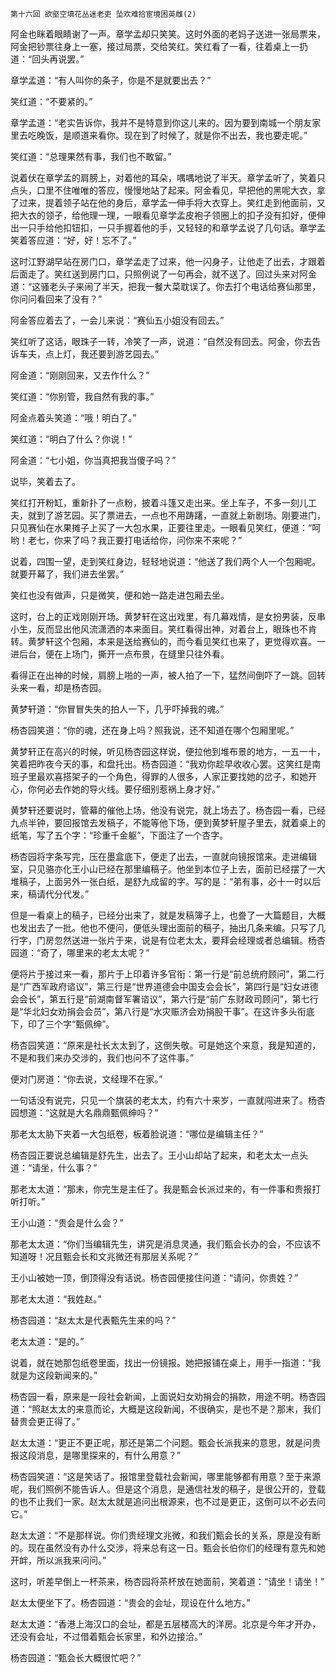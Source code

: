     第十六回 欲壑空填花丛迷老吏 坠欢难拾宦境困英雌(2) 

   阿金也眯着眼睛谢了一声。章学孟却只笑笑。这时外面的老妈子送进一张局票来，阿金把钞票往身上一塞，接过局票，交给笑红。笑红看了一看，往着桌上一扔道：“回头再说罢。”

   章学孟道：“有人叫你的条子，你是不是就要出去？”

   笑红道：“不要紧的。”

   章学孟道：“老实告诉你，我并不是特意到你这儿来的。因为要到南城一个朋友家里去吃晚饭，是顺道来看你。现在到了时候了，就是你不出去，我也要走呢。”

   笑红道：“总理果然有事，我们也不敢留。”

   说着伏在章学孟的肩膀上，对着他的耳朵，喁喁地说了半天。章学孟听了，笑着只点头，口里不住唯唯的答应，慢慢地站了起来。阿金看见，早把他的黑呢大衣，拿了过来，提着领子站在他的身后，章学孟一伸手将大衣穿上。笑红走到他面前，又把大衣的领子，给他理一理，一眼看见章学孟皮袍子领圈上的扣子没有扣好，便伸出一只手给他扣钮扣，一只手握着他的手，又轻轻的和章学孟说了几句话。章学孟笑着答应道：“好，好！忘不了。”

   这时江野湖早站在房门口，章学孟走了过来，他一闪身子，让他走了出去，才跟着后面走了。笑红送到房门口，只照例说了一句再会，就不送了。回过头来对阿金道：“这骚老头子来闹了半天，把我一餐大菜耽误了。你去打个电话给赛仙那里，你问问看回来了没有？”

   阿金答应着去了，一会儿来说：“赛仙五小姐没有回去。”

   笑红听了这话，眼珠子一转，冷笑了一声，说道：“自然没有回去。阿金，你去告诉车夫，点上灯，我还要到游艺园去。”

   阿金道：“刚刚回来，又去作什么？”

   笑红道：“你别管，我自然有我的事。”

   阿金点着头笑道：“哦！明白了。”

   笑红道：“明白了什么？你说！”

   阿金道：“七小姐，你当真把我当傻子吗？”

   说毕，笑着去了。

   笑红打开粉缸，重新扑了一点粉，披着斗篷又走出来。坐上车子，不多一刻儿工夫，就到了游艺园。买了票进去，一点也不用踌躇，一直就上新剧场。刚要进门，只见赛仙在水果摊子上买了一大包水果，正要往里走。一眼看见笑红，便道：“呵哟！老七，你来了吗？我正要打电话给你，问你来不来呢？”

   说着，四围一望，走到笑红身边，轻轻地说道：“他送了我们两个人一个包厢呢。就要开幕了，我们进去坐罢。”

   笑红也没有做声，只是微笑，便和她一路走进包厢去坐。

   这时，台上的正戏刚刚开场。黄梦轩在这出戏里，有几幕戏情，是女扮男装，反串小生，反而显出他风流潇洒的本来面目。笑红看得出神，对着台上，眼珠也不肯转。黄梦轩这个包厢，本来是送给赛仙的，而今看见笑红也来了，更觉得欢喜。一进后台，便在上场门，撕开一点布景，在缝里只往外看。

   看得正在出神的时候，肩膀上啪的一声，被人拍了一下，猛然间倒吓了一跳。回转头来一看，却是杨杏园。

   黄梦轩道：“你冒冒失失的拍人一下，几乎吓掉我的魂。”

   杨杏园笑道：“你的魂，还在身上吗？照我说，还不知道在哪个包厢里呢。”

   黄梦轩正在高兴的时候，听见杨杏园这样说，便拉他到堆布景的地方，一五一十，笑着把昨夜今天的事，和盘托出。杨杏园道：“我劝你趁早收收心罢。这笑红是南班子里最欢喜搭架子的一个角色，得罪的人很多，人家正要找她的岔子，和她开心，你何必去作她的导火线。要仔细别惹祸上身才好。”

   黄梦轩还要说时，管幕的催他上场，他没有说完，就上场去了。杨杏园一看，已经九点半钟，要回报馆去发稿子，不能等他下场，便到黄梦轩屋子里去，就着桌上的纸笔，写了五个字：“珍重千金躯”，下面注了一个杏字。

   杨杏园将字条写完，压在墨盒底下，便走了出去，一直就向镜报馆来。走进编辑室，只见骆亦化王小山已经在那里编稿子。他坐到本位子上去，面前已经摆了一大堆稿子，上面另外一张白纸，是舒九成留的字。写的是：“弟有事，必十一时以后来，稿请代分代发。”

   但是一看桌上的稿子，已经分出来了，就是发稿簿子上，也誊了一大篇题目，大概也发出去了一批。他也不便问，便低头理出面前的稿子，抽出几条来编。只写了几行字，门房忽然送进一张片于来，说是有位老太太，要拜会经理或者总编辑。杨杏园道：“奇了，哪里来的老太太呢？”

   便将片于接过来一看，那片于上印着许多官衔：第一行是“前总统府顾问”，第二行是“广西军政府谘议”，第三行是“世界道德会中国支会会长”，第四行是“妇女进德会会长”，第五行是“前湖南督军署谘议”，第六行是“前广东财政司顾问”，第七行是“华北妇女劝捐会会员”，第八行是“水灾赈济会劝捐股干事”。在这许多头衔底下，印了三个字“甄佩绅”。

   杨杏园笑道：“原来是社长太太到了，这倒失敬。可是她这个来意，我是知道的，不是和我们来办交涉的，我们也问不了这件事。”

   便对门房道：“你去说，文经理不在家。”

   一句话没有说完，只见一个旗装的老太太，约有六十来岁，一直就闯进来了。杨杏园想道：“这就是大名鼎鼎甄佩绅吗？”

   那老太太胁下夹着一大包纸卷，板着脸说道：“哪位是编辑主任？”

   杨杏园正要说总编辑是舒先生，出去了。王小山却站了起来，和老太太一点头道：“请坐，什么事？”

   那老太太道：“那末，你完生是主任了。我是甄会长派过来的，有一件事和贵报打听打听。”

   王小山道：“贵会是什么会？”

   那老太太道：“你们当编辑先生，讲究是消息灵通，我们甄会长办的会，不应该不知道呀！况且甄会长和文兆微还有那层关系呢？”

   王小山被她一顶，倒顶得没有话说。杨杏园便接住问道：“请问，你贵姓？”

   那老太太道：“我姓赵。”

   杨杏园道：“赵太太是代表甄先生来的吗？”

   老太太道：“是的。”

   说着，就在她那包纸卷里面，找出一份镜报。她把报铺在桌上，用手一指道：“我就是为这段新闻来的。”

   杨杏园一看，原来是一段社会新闻，上面说妇女劝捐会的捐款，用途不明。杨杏园道：“照赵太太的来意而论，大概是这段新闻，不很确实，是也不是？那末，我们替贵会更正得了。”

   赵太太道：“更正不更正呢，那还是第二个问题。甄会长派我来的意思，就是问贵报这段消息，是哪里探来的，有什么用意？”

   杨杏园笑道：“这是笑话了。报馆里登载社会新闻，哪里能够都有用意？至于来源呢，我们照例不能告诉人。但是这个消息，是通信社发的稿子，是很公开的，登载的也不止我们一家。赵太太就是追问出根源来，也不过是更正，这倒可以不必去问它。”

   赵太太道：“不是那样说。你们贵经理文兆微，和我们甄会长的关系，原是没有断的。现在虽然没有办什么交涉，将来总有这一日。甄会长伯你们的经理有意先和她开衅，所以派我来问问。”

   这时，听差早倒上一杯茶来，杨杏园将茶杯放在她面前，笑着道：“请坐！请坐！”

   赵太太便坐下了。杨杏园道：“贵会的会址，现设在什么地方。”

   赵太太道：“香港上海汉口的会址，都是五层楼高大的洋房。北京是今年才开办，还没有会址，不过借着甄会长家里，和外边接洽。”

   杨杏园道：“甄会长大概很忙吧？”

